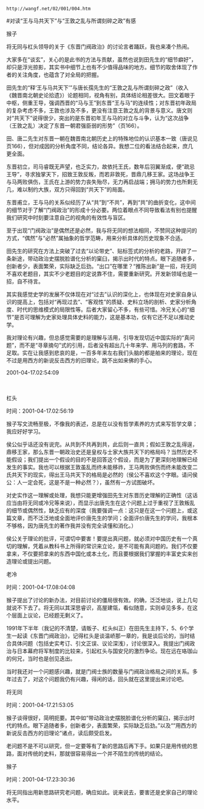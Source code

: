 `http://wangf.net/02/001/004.htm`

#对读“王与马共天下”与“王敦之乱与所谓刻碎之政”有感

猴子

将无同与杠头领导的关于《东晋门阀政治》的讨论言者踊跃，我也来凑个热闹。 

大家多在“谈玄”，关心的是此书的方法与贡献，虽然也说到田先生的“细节癖好”，却只是浮光掠影，其实书中细节上也有不少值得品味的地方。细节的取舍体现了作者的关注角度，也蕴含了对全局的把握。 

田先生的“释‘王与马共天下’”与唐长孺先生的“王敦之乱与所谓刻碎之政”（收入《魏晋南北朝史论拾遗》）论题相同，视角有别，具体结论相差很大。田文着眼于中枢，侧重王导，强调西晋的“马与王”到东晋“王与马”的连续性；对东晋初年政局的复杂考虑不多，王敦也涉及不多，更没有注意王敦之乱的背景与意义。唐文则对“共天下”说得很少，突出的是东晋初年王与马的对立与斗争，认为“这次战争（王敦之乱）决定了东晋一朝君强臣弱的形势”（页166）。 

田、唐二先生对东晋一朝在魏晋南北朝历史上的特殊地位的认识基本一致（唐说见页166），但对成因的分析角度不同，结论各异。我想二位的看法结合起来，庶几更全面。 

东晋初立，司马睿既无声望，也乏实力，故依托王氏，数年后羽翼渐成，便“疏忌王导”，寻求独掌天下，招致王敦反叛，而若非敦死，晋鼎几移王家。这场战争王与马两败俱伤，王氏在上游的势力丧失殆尽，无力再启战端；拥马的势力也所剩无几，难以制约大族，双方只得回到“共天下”的局面。 

东晋甫立，王与马的关系似经历了从“共”到“不共”，再到“共”的曲折变化，这中间的细节对于了解“门阀政治”的形成十分必要。两位着眼点不同导致看法有别也提醒我们研究中时刻要注意自己的视角的有效性与盲区。 

至于出现“门阀政治”是偶然还是必然，我与将无同的想法相同，不赞同这种提问的方式，“偶然”与“必然”属抽象的哲学范畴，用来分析具体的历史现象不合适。 

田先生的研究在方法上突破了过去“以论带史”、贴标签式的分析的老路，开辟了一条新途，带动政治史摆脱脸谱化分析的窠臼，揭示出时代的特点。眼下追随者多，创新者少，表面繁荣，实际缺乏后劲。“出口”在哪里？“推陈出新”是一招，将无同不喜欢老题目，其实不少老题目的定说靠不住，需要重新研究。开发新领域也是一招，自不待言。 

其实我感觉史学的发展不仅体现在对“过去”认识的深化上，也体现在对史家自身认识的提高上，包括对“再现过去”、“客观性”的质疑、史料立场的剖析、史家分析角度、时代的思维模式的局限性等。后者大家留心不多，有些可惜。冷兄关心的“细节”是否可理解为史家处理具体史料的能力，这是基本功，仅有它还不足以推动史学。 

我对理论有兴趣，但总感觉需要的是理解与活用，引导发现切近中国实际的“真问题”，而不是“寻章摘句”式的引用，后者没有超出几十年来学、用马列的套路，不足取。实在让我感到悲哀的是，一百多年来左右我们头脑的都是舶来的理论，现在不过是用西方的新说反击西方的旧理论，跳不出如来佛的手心。

2001-04-17.02:54:09

　

杠头

时间：2001-04-17.02:56:19 

猴子写文流畅至极，不像我的表述，总是在以没有哲学素养的方式来写哲学文章；我应好好学习。 

侯公似乎话还没有说完。从共到不共再到共，此后则一直共；假如王敦之乱得逞，鼎移王家，那么东晋一朝政治史还是皇权与士家大族共天下的格局吗？当然历史不能假设；我们提出一个假设的目的不是回答这个假设，而是为了更深刻地理解已经发生的事实。我也可以根据王敦虽乱而终未能移祚，王马两败俱伤而终未能改变二氏共天下的现实，得出王马共天下的格局是必然的（侯公不喜欢这个字眼。请问侯公：人一定会死，这是不是一种必然？），虽然有一方试图破坏。 

对史实作这一理解或处理，我想只能更增强田先生对东晋历史理解的正确性（这话应当由将无同或冷兄等来说），而显示出唐先生在这个问题上过于重视了王敦叛乱的细节或偶然性，缺乏应有的深度（我要强调一点：这只是在这一个问题上，或这篇文章，而不泛泛地或全面地评价唐先生的学问；全面评价唐先生的学问，我根本不够格，因为唐先生的著作我并没有完全读懂和消化。） 

侯公关于理论的批评，可谓切中要害！要提出真问题，就必须对中国历史有一个真切的理解，凭着从教科书上所得的常识来立论，是不可能有真问题的。我们不仅要拿来，不仅要把拿来的东西中国化或本土化，而且要根据我们掌握的丰富史实来创造理论或提出问题。 

老冷

时间：2001-04-17.08:04:08 

猴子提出了讨论的新办法，对目前讨论的僵局很有效。的确，泛泛地谈，说上几句就说不下去了。将无同以其深思睿识，高屋建瓴，看似随意，实则卓见多多，在这个层面上议论，已经题无剩义了。 

1991年下半年（我记的不清楚，请贩子、杠头纠正）在田先生主持下，5、6个学生一起读《东晋门阀政治》，记得杠头是谈温峤那一章的，我是谈后论的，当时结合具体问题（包括史实考订、引文正误、议论深浅），讨论很深入。我提出门阀政治与日本幕府将军制度的比较来，引起杠头与国安兄的激烈争论。现在远在珞珈山的何兄，当时也是创见迭出。 

当时我还对一个问题感兴趣，就是门阀士族的数量与门阀政治格局之间的关系。多年过去了，对这个问题我仍有兴趣，得闲的话，回头就在这里提出来讨论吧。

将无同

时间：2001-04-17.21:53:05 

猴子谈得很好，简明扼要。其中如“带动政治史摆脱脸谱化分析的窠臼，揭示出时代的特点。眼下追随者多，创新者少，表面繁荣，实际缺乏后劲。”以及““用西方的新说反击西方的旧理论”诸点，读后颇受启发。 

老问题不是不可以研究，但一定要等有了新的思路后再下手。如果只是用传统的思路，面对传统的史料，那就很容易得出一个并不陌生的传统的结论。

猴子

时间：2001-04-17.23:30:36 

将无同指出用新思路研究老问题，确应如此。说来说去，要害还是史家自己的理论水平。